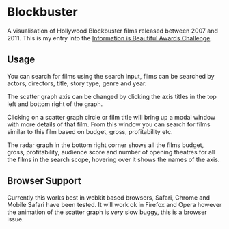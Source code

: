 # Blockbuster

A visualisation of Hollywood Blockbuster films released between 2007 and 2011.  This is my entry into the [Information is Beautiful Awards Challenge](http://www.informationisbeautifulawards.com/2012/01/challenge-of-the-stars/#more-2194).

## Usage

You can search for films using the search input, films can be searched by actors, directors, title, story type, genre and year.

The scatter graph axis can be changed by clicking the axis titles in the top left and bottom right of the graph.

Clicking on a scatter graph circle or film title will bring up a modal window with more details of that film.  From this window you can search for films similar to this film based on budget, gross, profitability etc.

The radar graph in the bottom right corner shows all the films budget, gross, profitability, audience score and number of opening theatres for all the films in the search scope, hovering over it shows the names of the axis.

## Browser Support

Currently this works best in webkit based browsers, Safari, Chrome and Mobile Safari have been tested.  It will work ok in Firefox and Opera however the animation of the scatter graph is _very_ slow buggy, this is a browser issue.